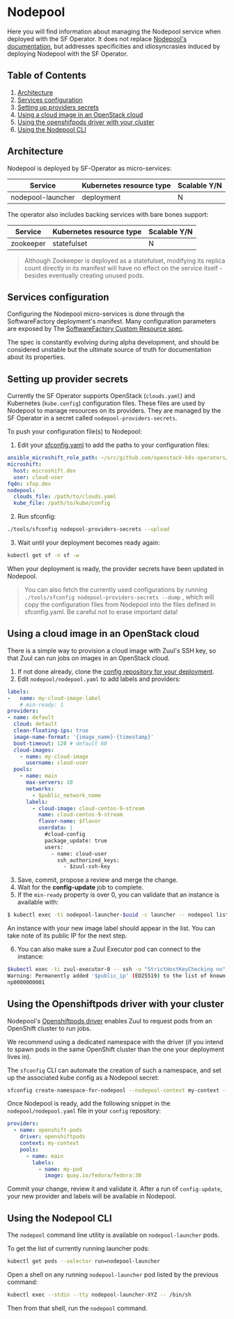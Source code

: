 # Nodepool

Here you will find information about managing the Nodepool service when deployed with the SF Operator.
It does not replace [Nodepool's documentation](https://zuul-ci.org/docs/nodepool/latest/),
but addresses specificities and idiosyncrasies induced by deploying Nodepool with the SF Operator.

## Table of Contents

1. [Architecture](#architecture)
1. [Services configuration](#services-configuration)
1. [Setting up providers secrets](#setting-up-providers-secrets)
1. [Using a cloud image in an OpenStack cloud](#using-a-cloud-image-in-an-openstack-cloud)
1. [Using the openshifpods driver with your cluster](#using-the-openshiftpods-driver-with-your-cluster)
1. [Using the Nodepool CLI](#using-the-nodepool-cli)

## Architecture

Nodepool is deployed by SF-Operator as micro-services:

| Service | Kubernetes resource type | Scalable Y/N |
|---------|--------------------------|-------------|
| nodepool-launcher | deployment | N |

The operator also includes backing services with bare bones support:

| Service | Kubernetes resource type | Scalable Y/N |
|---------|--------------------------|-------------|
| zookeeper | statefulset | N |

> Although Zookeeper is deployed as a statefulset, modifying its replica count directly in its manifest
will have no effect on the service itself - besides eventually creating unused pods.

## Services configuration

Configuring the Nodepool micro-services is done through the SoftwareFactory deployment's manifest. Many configuration parameters are exposed by The [SoftwareFactory Custom Resource spec](./../../config/crd/bases/sf.softwarefactory-project.io_softwarefactories.yaml).

The spec is constantly evolving during alpha development, and should be considered
unstable but the ultimate source of truth for documentation about its properties.

## Setting up provider secrets

Currently the SF Operator supports OpenStack (`clouds.yaml`) and Kubernetes (`kube.config`) configuration files. These files are used by Nodepool to manage resources on its providers.
They are managed by the SF Operator in a secret called `nodepool-providers-secrets`.

To push your configuration file(s) to Nodepool:

1. Edit your [sfconfig.yaml](./../../sfconfig.yaml) to add the paths to your configuration files:

```yaml
ansible_microshift_role_path: ~/src/github.com/openstack-k8s-operators/ansible-microshift-role
microshift:
  host: microshift.dev
  user: cloud-user
fqdn: sfop.dev
nodepool:
  clouds_file: /path/to/clouds.yaml
  kube_file: /path/to/kube/config
```

2. Run sfconfig:

```sh
./tools/sfconfig nodepool-providers-secrets --upload
```

3. Wait until your deployment becomes ready again:

```sh
kubectl get sf -n sf -w
```

When your deployment is ready, the provider secrets have been updated in Nodepool.

> You can also fetch the currently used configurations by running `./tools/sfconfig nodepool-providers-secrets --dump` ,
which will copy the configuration files from Nodepool into the files defined in sfconfig.yaml. Be careful not to erase
important data!

## Using a cloud image in an OpenStack cloud

There is a simple way to provision a cloud image with Zuul's SSH key, so that Zuul can run jobs on images in an OpenStack cloud.

1. If not done already, clone the [config repository for your deployment](./config_repository.md).
2. Edit `nodepool/nodepool.yaml` to add labels and providers:

```yaml
labels:
-   name: my-cloud-image-label
    # min-ready: 1
providers:
- name: default
  cloud: default
  clean-floating-ips: true
  image-name-format: '{image_name}-{timestamp}'
  boot-timeout: 120 # default 60
  cloud-images:
    - name: my-cloud-image
      username: cloud-user
  pools:
    - name: main
      max-servers: 10
      networks:
        - $public_network_name
      labels:
        - cloud-image: cloud-centos-9-stream
          name: cloud-centos-9-stream
          flavor-name: $flavor
          userdata: |
            #cloud-config
            package_update: true
            users:
              - name: cloud-user
                ssh_authorized_keys:
                  - $zuul-ssh-key
```

3. Save, commit, propose a review and merge the change.
4. Wait for the **config-update** job to complete.
5. If the `min-ready` property is over 0, you can validate that an instance is available with:

```sh
$ kubectl exec -ti nodepool-launcher-$uuid -c launcher -- nodepool list
```

An instance with your new image label should appear in the list. You can take note of its public IP for the next step.

6. You can also make sure a Zuul Executor pod can connect to the instance:

```sh
$kubectl exec -ti zuul-executor-0 -- ssh -o "StrictHostKeyChecking no" -i /var/lib/zuul-ssh/..data/priv cloud-user@$public_ip hostname
Warning: Permanently added '$public_ip' (ED25519) to the list of known hosts.
np0000000001
```

## Using the Openshiftpods driver with your cluster

Nodepool's [Openshiftpods driver](https://zuul-ci.org/docs/nodepool/latest/openshift-pods.html) enables
Zuul to request pods from an OpenShift cluster to run jobs.

We recommend using a dedicated namespace with the driver (if you intend to spawn pods in the same OpenShift cluster than the one your deployment lives in).

The `sfconfig` CLI can automate the creation of such a namespace, and set up the associated kube config as a Nodepool secret:

```sh
sfconfig create-namespace-for-nodepool --nodepool-context my-context --nodepool-namespace nodepool-pods
```

Once Nodepool is ready, add the following snippet in the `nodepool/nodepool.yaml` file in your `config` repository:

```yaml
providers:
  - name: openshift-pods
    driver: openshiftpods
    context: my-context
    pools:
      - name: main
        labels:
          - name: my-pod
            image: quay.io/fedora/fedora:38
```

Commit your change, review it and validate it. After a run of `config-update`, your new provider and
labels will be available in Nodepool.

## Using the Nodepool CLI

The `nodepool` command line utility is available on `nodepool-launcher` pods.

To get the list of currently running launcher pods:

```sh
kubectl get pods --selector run=nodepool-launcher
```

Open a shell on any running `nodepool-launcher` pod listed by the previous command:

```sh
kubectl exec --stdin --tty nodepool-launcher-XYZ -- /bin/sh
```

Then from that shell, run the `nodepool` command.
